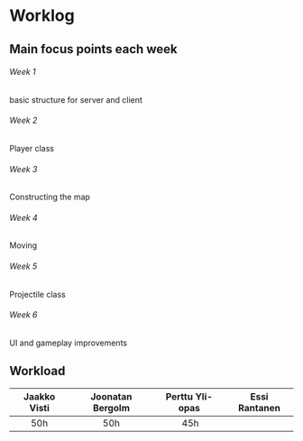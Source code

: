 # Worklog

## Main focus points each week
###### Week 1
basic structure for server and client

###### Week 2
Player class

###### Week 3
Constructing the map
	
###### Week 4
Moving

###### Week 5
Projectile class

###### Week 6
UI and gameplay improvements

## Workload
| Jaakko Visti   | Joonatan Bergolm   | Perttu Yli-opas   | Essi Rantanen   |
|:--------------:|:------------------:|:-----------------:|:---------------:|
| 50h            | 50h                | 45h               |                 |

